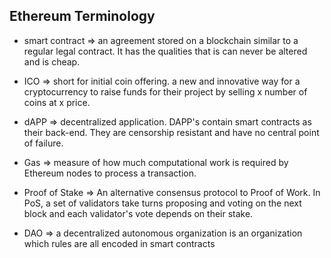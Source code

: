 ## Ethereum Terminology

* smart contract => an agreement stored on a blockchain similar to a regular legal contract. It has the qualities that is can never be altered and is cheap. 

* ICO => short for initial coin offering. a new and innovative way for a cryptocurrency to raise funds for their project by selling x number of coins at x price.

* dAPP => decentralized application. DAPP's contain smart contracts as their back-end. They are censorship resistant and have no central point of failure.

* Gas => measure of how much computational work is required by Ethereum nodes to process a transaction.

* Proof of Stake => An alternative consensus protocol to Proof of Work. In PoS, a set of validators take turns proposing and voting on the next block and each validator's vote depends on their stake.

* DAO => a decentralized autonomous organization is an organization which rules are all encoded in smart contracts
